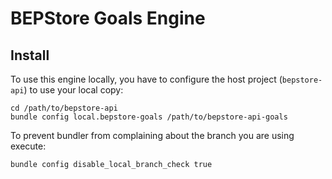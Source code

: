 # BEPStore Goals Engine

## Install

To use this engine locally, you have to configure the host project (`bepstore-api`) to use your local copy:

```
cd /path/to/bepstore-api
bundle config local.bepstore-goals /path/to/bepstore-api-goals
```

To prevent bundler from complaining about the branch you are using execute:

```
bundle config disable_local_branch_check true
```
